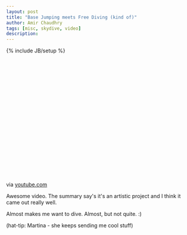```yaml
---
layout: post
title: "Base Jumping meets Free Diving (kind of)"
author: Amir Chaudhry
tags: [misc, skydive, video]
description:
---
```

{% include JB/setup %}

<object width="560" height="315"><param name="movie" value="http://www.youtube-nocookie.com/v/uQITWbAaDx0?version=3&amp;hl=en_GB&amp;rel=0"></param><param name="allowFullScreen" value="true"></param><param name="allowscriptaccess" value="always"></param><embed src="http://www.youtube-nocookie.com/v/uQITWbAaDx0?version=3&amp;hl=en_GB&amp;rel=0" type="application/x-shockwave-flash" width="560" height="315" allowscriptaccess="always" allowfullscreen="true"></embed></object>

via [youtube.com](http://www.youtube.com/watch?v=uQITWbAaDx0)

Awesome video. The summary say's it's an artistic project and I think it came out really well.

Almost makes me want to dive. Almost, but not quite. :)

(hat-tip: Martina - she keeps sending me cool stuff)
